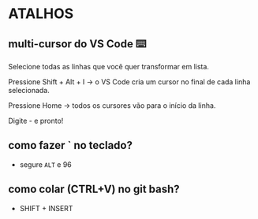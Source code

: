 # ATALHOS

## multi-cursor do VS Code ⌨️ 

Selecione todas as linhas que você quer transformar em lista.

Pressione Shift + Alt + I → o VS Code cria um cursor no final de cada linha selecionada.

Pressione Home → todos os cursores vão para o início da linha.

Digite - e pronto!

## como fazer ` no teclado?
- segure `ALT` e 96 

## como colar (CTRL+V) no git bash?
- SHIFT + INSERT